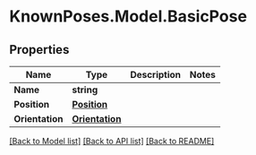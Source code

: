 
# KnownPoses.Model.BasicPose

## Properties

Name | Type | Description | Notes
------------ | ------------- | ------------- | -------------
**Name** | **string** |  | 
**Position** | [**Position**](Position.md) |  | 
**Orientation** | [**Orientation**](Orientation.md) |  | 

[[Back to Model list]](../README.md#documentation-for-models)
[[Back to API list]](../README.md#documentation-for-api-endpoints)
[[Back to README]](../README.md)

